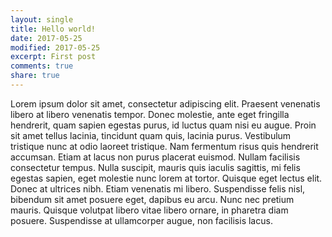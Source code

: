 ```yaml
---
layout: single
title: Hello world!
date: 2017-05-25
modified: 2017-05-25
excerpt: First post
comments: true
share: true
---
```


Lorem ipsum dolor sit amet, consectetur adipiscing elit. Praesent venenatis libero at libero venenatis tempor. Donec molestie, ante eget fringilla hendrerit, quam sapien egestas purus, id luctus quam nisi eu augue. Proin sit amet tellus lacinia, tincidunt quam quis, lacinia purus. Vestibulum tristique nunc at odio laoreet tristique. Nam fermentum risus quis hendrerit accumsan. Etiam at lacus non purus placerat euismod. Nullam facilisis consectetur tempus. Nulla suscipit, mauris quis iaculis sagittis, mi felis egestas sapien, eget molestie nunc lorem at tortor. Quisque eget lectus elit. Donec at ultrices nibh. Etiam venenatis mi libero. Suspendisse felis nisl, bibendum sit amet posuere eget, dapibus eu arcu. Nunc nec pretium mauris. Quisque volutpat libero vitae libero ornare, in pharetra diam posuere. Suspendisse at ullamcorper augue, non facilisis lacus.